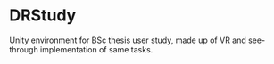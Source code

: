 # DRStudy
Unity environment for BSc thesis user study, made up of VR and see-through implementation of same tasks.
